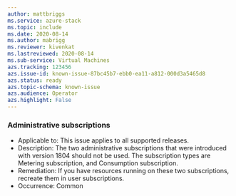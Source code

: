 ```yaml
---
author: mattbriggs
ms.service: azure-stack
ms.topic: include
ms.date: 2020-08-14
ms.author: mabrigg
ms.reviewer: kivenkat
ms.lastreviewed: 2020-08-14
ms.sub-service: Virtual Machines
azs.tracking: 123456
azs.issue-id: known-issue-87bc45b7-ebb0-ea11-a812-000d3a5465d8
azs.status: ready
azs.topic-schema: known-issue
azs.audience: Operator
azs.highlight: False
---
```

### Administrative subscriptions

- Applicable to: This issue applies to all supported releases.
- Description: The two administrative subscriptions that were introduced with version 1804 should not be used. The subscription types are Metering subscription, and Consumption subscription.
- Remediation: If you have resources running on these two subscriptions, recreate them in user subscriptions.
- Occurrence: Common